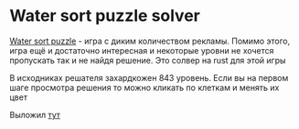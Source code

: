 # Water sort puzzle solver
[Water sort puzzle](https://play.google.com/store/apps/details?id=com.gma.water.sort.puzzle) - игра с диким количеством рекламы. Помимо этого, игра ещё и достаточно интересная и некоторые уровни не хочется пропускать так и не найдя решение. Это солвер на rust для этой игры

В исходниках решателя захардкожен 843 уровень. Если вы на первом шаге просмотра решения то можно кликать по клеткам и менять их цвет

Выложил [тут](https://wsp.bopohob.ru)
